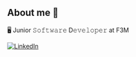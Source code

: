 ## About me 👋
🖥 Junior 𝚂𝚘𝚏𝚝𝚠𝚊𝚛𝚎 D𝚎𝚟𝚎𝚕𝚘𝚙𝚎𝚛 at F3M

[![LinkedIn](![image](https://github.com/user-attachments/assets/f867132b-5338-4be7-9ea2-986dfdf94162)
)](https://www.linkedin.com/in/johncardosodev)

<!--
**johncardosodev/johncardosodev** is a ✨ _special_ ✨ repository because its `README.md` (this file) appears on your GitHub profile.

Here are some ideas to get you started:


- 🔭 I’m currently working on ...
- 🌱 I’m currently learning ...
- 👯 I’m looking to collaborate on ...
- 🤔 I’m looking for help with ...
- 💬 Ask me about ...
- 📫 How to reach me: ...
- 😄 Pronouns: ...
- ⚡ Fun fact: ...
-->
